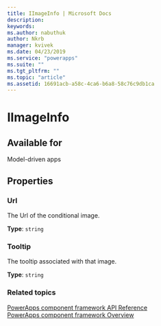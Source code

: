 ```yaml
---
title: IImageInfo | Microsoft Docs
description: 
keywords:
ms.author: nabuthuk
author: Nkrb
manager: kvivek
ms.date: 04/23/2019
ms.service: "powerapps"
ms.suite: ""
ms.tgt_pltfrm: ""
ms.topic: "article"
ms.assetid: 16691acb-a58c-4ca6-b6a8-58c76c9db1ca
---
```


# IImageInfo

## Available for 

Model-driven apps

## Properties

### Url

The Url of the conditional image.

**Type**: `string`

### Tooltip

The tooltip associated with that image.

**Type**: `string`


### Related topics

[PowerApps component framework API Reference](../reference/index.md)<br/>
[PowerApps component framework Overview](../overview.md)
